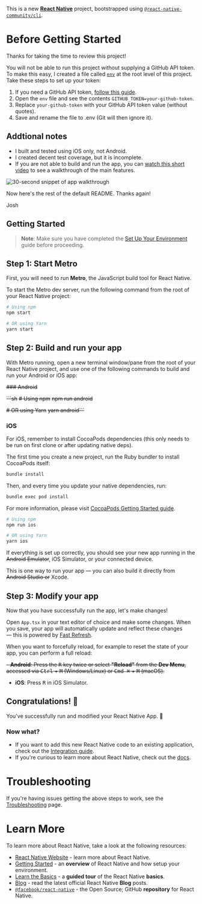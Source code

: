 This is a new [**React Native**](https://reactnative.dev) project, bootstrapped using [`@react-native-community/cli`](https://github.com/react-native-community/cli).

# Before Getting Started

Thanks for taking the time to review this project!

You will not be able to run this project without supplying a GitHub API token. To make this easy, I created a file called [`env`](https://github.com/joshbg2k/ReactNativeIssueViewerApp/blob/main/env) at the root level of this project. Take these steps to set up your token:

1. If you need a GitHub API token, [follow this guide](https://docs.github.com/en/authentication/keeping-your-account-and-data-secure/managing-your-personal-access-tokens#creating-a-personal-access-token-classic).
2. Open the `env` file and see the contents `GITHUB_TOKEN=your-github-token`.
3. Replace `your-github-token` with your GitHub API token value (without quotes).
4. Save and rename the file to .env (Git will then ignore it).

## Addtional notes

- I built and tested using iOS only, not Android.
- I created decent test coverage, but it is incomplete.
- If you are not able to build and run the app, you can [watch this short video](https://drive.google.com/file/d/1HIFhom-qLbWwR6Cww6xrnnagFTvIulj5/view?usp=share_link) to see a walkthrough of the main features.

![30-second snippet of app walkthrough](https://i.imgur.com/0WleMhe.gif)

<blockquote class="imgur-embed-pub" lang="en" data-id="a/nwg1ErX" data-context="false" ><a href="//imgur.com/a/nwg1ErX"></a></blockquote><script async src="//s.imgur.com/min/embed.js" charset="utf-8"></script>

Now here's the rest of the default README. Thanks again!

Josh

## Getting Started

> **Note**: Make sure you have completed the [Set Up Your Environment](https://reactnative.dev/docs/set-up-your-environment) guide before proceeding.

## Step 1: Start Metro

First, you will need to run **Metro**, the JavaScript build tool for React Native.

To start the Metro dev server, run the following command from the root of your React Native project:

```sh
# Using npm
npm start

# OR using Yarn
yarn start
```

## Step 2: Build and run your app

With Metro running, open a new terminal window/pane from the root of your React Native project, and use one of the following commands to build and run your Android or iOS app:

~~### Android~~

~~```sh~~
~~# Using npm~~
~~npm run android~~

~~# OR using Yarn~~
~~yarn android```~~

### iOS

For iOS, remember to install CocoaPods dependencies (this only needs to be run on first clone or after updating native deps).

The first time you create a new project, run the Ruby bundler to install CocoaPods itself:

```sh
bundle install
```

Then, and every time you update your native dependencies, run:

```sh
bundle exec pod install
```

For more information, please visit [CocoaPods Getting Started guide](https://guides.cocoapods.org/using/getting-started.html).

```sh
# Using npm
npm run ios

# OR using Yarn
yarn ios
```

If everything is set up correctly, you should see your new app running in the ~~Android Emulator~~, iOS Simulator, or your connected device.

This is one way to run your app — you can also build it directly from ~~Android Studio or~~ Xcode.

## Step 3: Modify your app

Now that you have successfully run the app, let's make changes!

Open `App.tsx` in your text editor of choice and make some changes. When you save, your app will automatically update and reflect these changes — this is powered by [Fast Refresh](https://reactnative.dev/docs/fast-refresh).

When you want to forcefully reload, for example to reset the state of your app, you can perform a full reload:

~~- **Android**: Press the <kbd>R</kbd> key twice or select **"Reload"** from the **Dev Menu**, accessed via <kbd>Ctrl</kbd> + <kbd>M</kbd> (Windows/Linux) or <kbd>Cmd ⌘</kbd> + <kbd>M</kbd> (macOS).~~

- **iOS**: Press <kbd>R</kbd> in iOS Simulator.

## Congratulations! :tada:

You've successfully run and modified your React Native App. :partying_face:

### Now what?

- If you want to add this new React Native code to an existing application, check out the [Integration guide](https://reactnative.dev/docs/integration-with-existing-apps).
- If you're curious to learn more about React Native, check out the [docs](https://reactnative.dev/docs/getting-started).

# Troubleshooting

If you're having issues getting the above steps to work, see the [Troubleshooting](https://reactnative.dev/docs/troubleshooting) page.

# Learn More

To learn more about React Native, take a look at the following resources:

- [React Native Website](https://reactnative.dev) - learn more about React Native.
- [Getting Started](https://reactnative.dev/docs/environment-setup) - an **overview** of React Native and how setup your environment.
- [Learn the Basics](https://reactnative.dev/docs/getting-started) - a **guided tour** of the React Native **basics**.
- [Blog](https://reactnative.dev/blog) - read the latest official React Native **Blog** posts.
- [`@facebook/react-native`](https://github.com/facebook/react-native) - the Open Source; GitHub **repository** for React Native.
